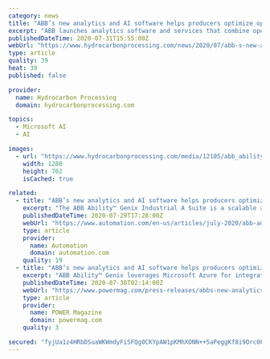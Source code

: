 ```yaml
---
category: news
title: "ABB’s new analytics and AI software helps producers optimize operations"
excerpt: "ABB launches analytics software and services that combine operational data with engineering and IT data to deliver actionable intelligence"
publishedDateTime: 2020-07-31T15:55:00Z
webUrl: "https://www.hydrocarbonprocessing.com/news/2020/07/abb-s-new-analytics-and-ai-software-helps-producers-optimize-operations"
type: article
quality: 39
heat: 39
published: false

provider:
  name: Hydrocarbon Processing
  domain: hydrocarbonprocessing.com

topics:
  - Microsoft AI
  - AI

images:
  - url: "https://www.hydrocarbonprocessing.com/media/12105/abb_ability_genix_graphic.jpg"
    width: 1280
    height: 702
    isCached: true

related:
  - title: "ABB’s new analytics and AI software helps producers optimize operations"
    excerpt: "The ABB Ability™ Genix Industrial A Suite is a scalable advanced analytics platform with pre-built, easy-to-use applications and services. It collects, contextualizes and converts operational, engineering and information technology data into actionable insights that help industries improve operations,"
    publishedDateTime: 2020-07-29T17:28:00Z
    webUrl: "https://www.automation.com/en-us/articles/july-2020/abb-analytics-ai-software-optimize-production"
    type: article
    provider:
      name: Automation
      domain: automation.com
    quality: 19
  - title: "ABB’s new analytics and AI software helps producers optimize operations in demanding market conditions"
    excerpt: "ABB Ability™ Genix leverages Microsoft Azure for integrated cloud connectivity and services ... domain knowledge, technology and AI,” said Rajesh Ramachandran, Chief Digital Officer for ABB Industrial Automation. “ABB Ability™ Genix helps asset ..."
    publishedDateTime: 2020-07-30T02:14:00Z
    webUrl: "https://www.powermag.com/press-releases/abbs-new-analytics-and-ai-software-helps-producers-optimize-operations-in-demanding-market-conditions/"
    type: article
    provider:
      name: POWER Magazine
      domain: powermag.com
    quality: 3

secured: "fyjUa1z4HRbDSuaWKWmdyFiSFQg0CKYpAW1pKMhXONN++5aPeggKf8i9Orc0FYekCU4Ib04zBygmxNLApj+pSp41DlTqfr+jU1rfpywJkb3fcjZmfALCl/ZGfhg72YQGzzfgzQRH1Z0JKxXc5KBTb08OxBz8MQL44HlWV57iRNTqP5FaSIL1XvNtUW7GFH6feFQ/y+iXdTVaSWgTNMNYI2d40paPJoottax8JzxHOjb74+riL8OM+lpM+kLJFdWMnCGMN/iy80GvBbJFz179zkoS3iwgTJ/Nn3XkrI65s3A813WKzG6TpaxIal9ko3/E2nQdlMsXIAfBq71NRXjAQw==;XC24SO2ebCsS8zgEbHVV7g=="
---
```


